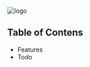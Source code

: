 ![logo](https://user-images.githubusercontent.com/28957846/164294157-1a190ef9-7f34-402f-b740-edc957da7ad9.png)

## Table of Contens
- Features
- Todo
